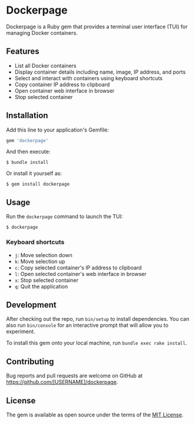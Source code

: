 # Dockerpage

Dockerpage is a Ruby gem that provides a terminal user interface (TUI) for managing Docker containers.

## Features

- List all Docker containers
- Display container details including name, image, IP address, and ports
- Select and interact with containers using keyboard shortcuts
- Copy container IP address to clipboard
- Open container web interface in browser
- Stop selected container

## Installation

Add this line to your application's Gemfile:

```ruby
gem 'dockerpage'
```

And then execute:

```
$ bundle install
```

Or install it yourself as:

```
$ gem install dockerpage
```

## Usage

Run the `dockerpage` command to launch the TUI:

```
$ dockerpage
```

### Keyboard shortcuts

- `j`: Move selection down
- `k`: Move selection up
- `c`: Copy selected container's IP address to clipboard
- `l`: Open selected container's web interface in browser
- `x`: Stop selected container
- `q`: Quit the application

## Development

After checking out the repo, run `bin/setup` to install dependencies. You can also run `bin/console` for an interactive prompt that will allow you to experiment.

To install this gem onto your local machine, run `bundle exec rake install`.

## Contributing

Bug reports and pull requests are welcome on GitHub at https://github.com/[USERNAME]/dockerpage.

## License

The gem is available as open source under the terms of the [MIT License](https://opensource.org/licenses/MIT).
